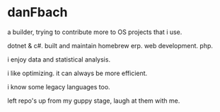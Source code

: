 # danFbach

a builder, trying to contribute more to OS projects that i use.

dotnet & c#. built and maintain homebrew erp. web development. php.

i enjoy data and statistical analysis.

i like optimizing. it can always be more efficient.

i know some legacy languages too.

left repo's up from my guppy stage, laugh at them with me.
